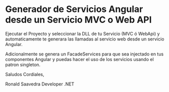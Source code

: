 # Generador de Servicios Angular desde un Servicio MVC o Web API

Ejecutar el Proyecto y seleccionar la DLL de tu Servicio (MVC ó WebApi) y automaticamente te generara las llamadas al servicio web desde un servicio Angular.

Adicionalmente se genera un FacadeServices para que sea injectado en tus componentes Angular y puedas hacer el uso de los servicios usando el patron singleton.

Saludos Cordiales,

Ronald Saavedra
Developer .NET
